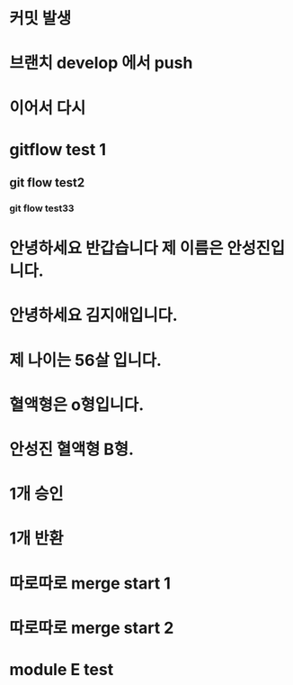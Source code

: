 # 커밋 발생

# 브랜치 develop 에서 push

# 이어서 다시

# gitflow test 1

## git flow test2

### git flow test33

# 안녕하세요 반갑습니다 제 이름은 안성진입니다.

# 안녕하세요 김지애입니다.

# 제 나이는 56살 입니다.
# 혈액형은 o형입니다.
# 안성진 혈액형 B형.

# 1개 승인
# 1개 반환

# 따로따로 merge start 1

# 따로따로 merge start 2

# module E test